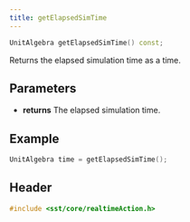 ```yaml
---
title: getElapsedSimTime
---
```


```cpp
UnitAlgebra getElapsedSimTime() const;
```

Returns the elapsed simulation time as a time.

## Parameters
* **returns** The elapsed simulation time.


## Example
```cpp
UnitAlgebra time = getElapsedSimTime();
```

## Header
```cpp
#include <sst/core/realtimeAction.h>
```
